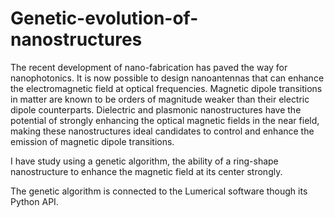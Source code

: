 # Genetic-evolution-of-nanostructures

The recent development of nano-fabrication has paved the way for
nanophotonics. 
It is now possible to design nanoantennas that can
enhance the electromagnetic field at optical frequencies. 
Magnetic dipole transitions in matter are known to be orders of magnitude
weaker than their electric dipole counterparts. 
Dielectric and plasmonic nanostructures have the potential of strongly enhancing the
optical magnetic fields in the near field, making these nanostructures
ideal candidates to control and enhance the emission of magnetic
dipole transitions.

I have study using a genetic algorithm, the ability of a ring-shape nanostructure to enhance the
magnetic field at its center strongly.

The genetic algorithm is connected to the Lumerical software though its Python API.

